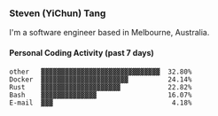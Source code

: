 ### Steven (YiChun) Tang

I'm a software engineer based in Melbourne, Australia.

#### Personal Coding Activity (past 7 days)
```
other   ▓▓▓▓▓▓▓▓▓▓▓▓▓▓▓▓▓▓▓▓▓▓▓▓▓▓▓▓▓▓  32.80%
Docker  ▓▓▓▓▓▓▓▓▓▓▓▓▓▓▓▓▓▓▓▓▓▓          24.14%
Rust    ▓▓▓▓▓▓▓▓▓▓▓▓▓▓▓▓▓▓▓▓            22.82%
Bash    ▓▓▓▓▓▓▓▓▓▓▓▓▓▓                  16.07%
E-mail  ▓▓▓                              4.18%
```
